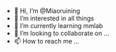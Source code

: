 - 👋 Hi, I’m @Miaoruining
- 👀 I’m interested in all things
- 🌱 I’m currently learning mmlab
- 💞️ I’m looking to collaborate on ...
- 📫 How to reach me ...

<!---
Miaoruining/Miaoruining is a ✨ special ✨ repository because its `README.md` (this file) appears on your GitHub profile.
You can click the Preview link to take a look at your changes.
--->
